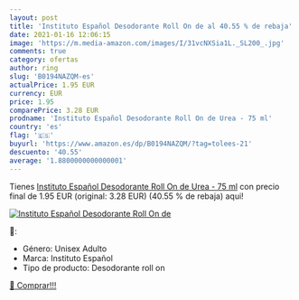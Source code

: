 ```yaml
---
layout: post
title: 'Instituto Español Desodorante Roll On de al 40.55 % de rebaja'
date: 2021-01-16 12:06:15
image: 'https://m.media-amazon.com/images/I/31vcNXSia1L._SL200_.jpg'
comments: true
category: ofertas
author: ring
slug: 'B0194NAZQM-es'
actualPrice: 1.95 EUR
currency: EUR
price: 1.95
comparePrice: 3.28 EUR
prodname: 'Instituto Español Desodorante Roll On de Urea - 75 ml'
country: 'es'
flag: '🇪🇸'
buyurl: 'https://www.amazon.es/dp/B0194NAZQM/?tag=tolees-21'
descuento: '40.55'
average: '1.8800000000000001'
---
```


Tienes [Instituto Español Desodorante Roll On de Urea - 75 ml](https://www.amazon.es/dp/B0194NAZQM/?tag=tolees-21) con precio final de  1.95 EUR (original: 3.28 EUR) (40.55 %  de rebaja) aqui!

[![Instituto Español Desodorante Roll On de](https://m.media-amazon.com/images/I/31vcNXSia1L._SL200_.jpg)](https://www.amazon.es/dp/B0194NAZQM/?tag=tolees-21)

🔎:

- Género: Unisex Adulto
- Marca: Instituto Español
- Tipo de producto: Desodorante roll on

[🛒 Comprar!!!](https://www.amazon.es/dp/B0194NAZQM/?tag=tolees-21)
